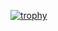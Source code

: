 [![trophy](https://github-profile-trophy.vercel.app/?username=daveminer)](https://github.com/ryo-ma/github-profile-trophy)
